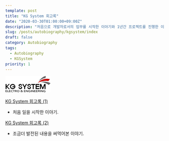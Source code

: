 ```yaml
---
template: post
title: "KG System 회고록"
date: "2020-03-30T01:00:00+09:00Z"
description: "처음으로 개발자로서의 업무를 시작한 이야기와 1년간 프로젝트를 진행한 이야기들"
slug: /posts/autobiography/kgsystem/index
draft: false
category: Autobiography
tags: 
  - Autobiography
  - KGSystem
priority: 1
---
```


![kgsystem logo](/companies/kgsystem.png)

[KG System 회고록 (1)](/posts/autobiography/kgsystem/1)
- 처음 일을 시작한 이야기.

[KG System 회고록 (2)](/posts/autobiography/kgsystem/2)
- 조금더 발전된 내용을 써먹어본 이야기.

<script src="https://ads-partners.coupang.com/g.js"></script>
<script>
	new PartnersCoupang.G({"id":400629,"template":"carousel","trackingCode":"AF8809335","width":"680","height":"140"});
</script>